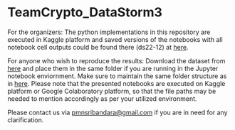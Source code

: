 # TeamCrypto_DataStorm3

For the organizers: The python implementations in this repository are executed in Kaggle platform and saved versions of the notebooks with all notebook cell outputs could be found there (ds22-12) at [here](https://www.kaggle.com/competitions/data-storm-30/overview). 

For anyone who wish to reproduce the results: Download the dataset from [here](https://www.kaggle.com/competitions/data-storm-30/data) and place them in the same folder if you are running in the Jupyter notebook enviornment. Make sure to maintain the same folder structure as in [here](https://www.kaggle.com/competitions/data-storm-30/data). Please note that the presented notebooks are executed on Kaggle platform or Google Colaboratory platform, so that the file paths may be needed to mention accordingly as per your utilized environment. 

Please contact us via pmnsribandara@gmail.com if you are in need for any clarification.
